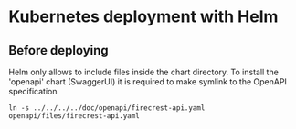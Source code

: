 # Kubernetes deployment with Helm

## Before deploying
Helm only allows to include files inside the chart directory. To install the 'openapi' chart (SwaggerUI) it is required to make symlink to the OpenAPI specification

`ln -s ../../../../doc/openapi/firecrest-api.yaml openapi/files/firecrest-api.yaml`
